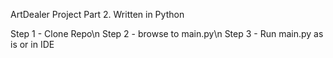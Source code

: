 ArtDealer Project Part 2. Written in Python

Step 1 - Clone Repo\n
Step 2 - browse to main.py\n
Step 3 - Run main.py as is or in IDE